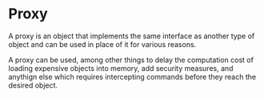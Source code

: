 Proxy
=====

A proxy is an object that implements the same interface as another type of object and can be used in place of it for various reasons.

A proxy can be used, among other things to delay the computation cost of loading expensive objects into memory, add security measures, and anythign else which requires intercepting commands before they reach the desired object.

